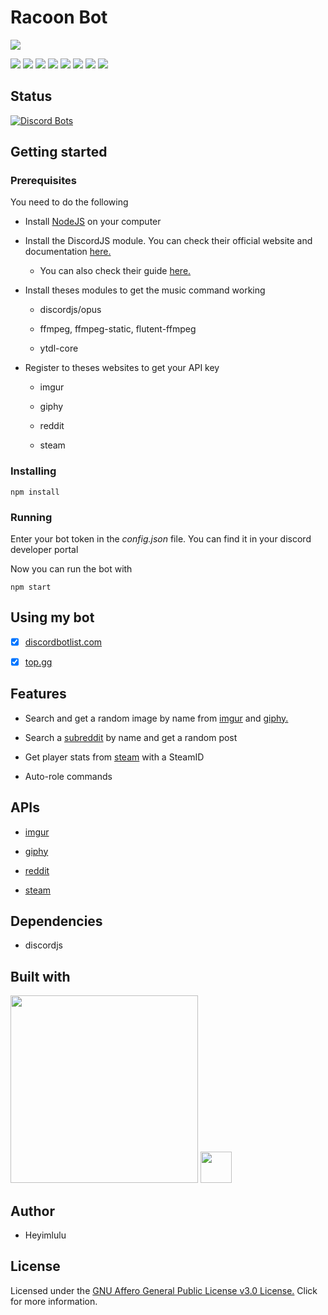 # Racoon Bot

![](https://repository-images.githubusercontent.com/286796413/a8dbb000-f467-11ea-9d0a-b42efcb9b1a5)

![](https://img.shields.io/github/last-commit/Heyimlulu/RacoonBot/master?style=for-the-badge)
![](https://img.shields.io/static/v1?label=Language&message=Javascript&style=for-the-badge&color=yellow)
![](https://img.shields.io/static/v1?label=Dependencie&message=DiscordJS&style=for-the-badge&color=lightblue)
![](https://img.shields.io/static/v1?label=Published&message=DiscordBotList.com&style=for-the-badge&color=green)
![](https://img.shields.io/static/v1?label=Published&message=Top.gg&style=for-the-badge&color=green)
![](https://img.shields.io/static/v1?label=Author&message=Heyimlulu&style=for-the-badge)
![](https://img.shields.io/static/v1?label=Discord&message=Yuki%20🐺%230001&style=for-the-badge)
![](https://img.shields.io/github/license/Heyimlulu/RacoonBot?style=for-the-badge)

## Status

[![Discord Bots](https://top.gg/api/widget/status/734426328002068481.svg?noavatar=true)](https://top.gg/bot/734426328002068481)

## Getting started

### Prerequisites

You need to do the following

- Install [NodeJS](https://nodejs.org/) on your computer

- Install the DiscordJS module. You can check their official website and documentation [here.](https://discord.js.org/#/)

  - You can also check their guide [here.](https://discordjs.guide/)

- Install theses modules to get the music command working

  - discordjs/opus
  
  - ffmpeg, ffmpeg-static, flutent-ffmpeg
  
  - ytdl-core

- Register to theses websites to get your API key 

  - imgur 
  
  - giphy
  
  - reddit 
  
  - steam

### Installing

```
npm install
```

### Running

Enter your bot token in the *config.json* file. You can find it in your discord developer portal 

Now you can run the bot with

```
npm start
```

## Using my bot

- [x] [discordbotlist.com](https://discordbotlist.com/bots/racoonbot)

- [x] [top.gg](https://top.gg/bot/734426328002068481) 

## Features

- Search and get a random image by name from [imgur](https://giphy.com/) and  [giphy.](https://imgur.com/)

- Search a [subreddit](https://www.reddit.com/) by name and get a random post

- Get player stats from [steam](https://store.steampowered.com/) with a SteamID

- Auto-role commands

## APIs

- [imgur](https://api.imgur.com/)

- [giphy](https://developers.giphy.com/docs/api/)

- [reddit](https://www.reddit.com/dev/api/)

- [steam](https://developer.valvesoftware.com/wiki/Steam_Web_API)

## Dependencies

- discordjs

## Built with

<img height="300" src="https://upload.wikimedia.org/wikipedia/commons/thumb/1/1a/JetBrains_Logo_2016.svg/1200px-JetBrains_Logo_2016.svg.png">

<img height="50px" src="https://cdn.worldvectorlogo.com/logos/intellijidea.svg">

## Author

- Heyimlulu

## License

Licensed under the [GNU Affero General Public License v3.0 License.](https://github.com/Heyimlulu/RacoonBot/blob/master/LICENSE) Click for more information.
